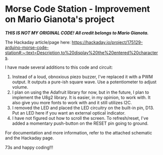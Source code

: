 # Morse Code Station - Improvement on Mario Gianota's project

***THIS IS NOT MY ORIGINAL CODE! All credit belongs to Mario Gianota.***

The Hackaday article/page here: https://hackaday.io/project/175129-arduino-morse-code-station#:~:text=Description,to%20display%20the%20entered%20characters.

I have made several additions to this code and circuit:

1. Instead of a loud, obnoxious piezo buzzer, I've replaced it with a PWM output. It outputs a pure-ish square wave. Use a potentiometer to adjust volume.
2. I plan on using the Adafruit library for now, but in the future, I plan to implement the U8g2 library. It is easier, in my opinion, to work with. It also give you more fonts to work with and it still utilizes I2C.
3. I removed the LED and placed the LED circuitry on the built-in pin, D13. Put an LED here if you want an external optical indicator.
4. I have not figured out how to scroll the screen. To refresh/reset, I've added a momentary push-button on the RESET pin going to ground.

For documentation and more information, refer to the attached schematic and the Hackaday page.

73s and happy coding!!!